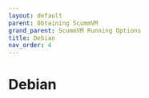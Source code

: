 ```yaml
---
layout: default
parent: Obtaining ScummVM
grand_parent: ScummVM Running Options
title: Debian
nav_order: 4
---
```


# Debian